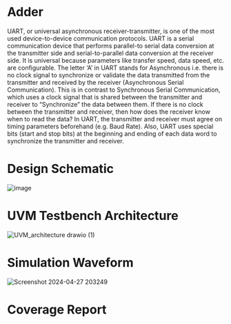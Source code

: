 # Adder 
UART, or universal asynchronous receiver-transmitter, is one of the most used device-to-device communication protocols. UART is a serial communication device that performs parallel-to serial data conversion at the transmitter side and serial-to-parallel data conversion at the receiver side. It is universal because parameters like transfer speed, data speed, etc. are configurable. The letter ‘A’ in UART stands for Asynchronous i.e. there is no clock signal to synchronize or validate the data transmitted from the transmitter and received by the receiver (Asynchronous Serial Communication). This is in contrast to Synchronous Serial Communication, which uses a clock signal that is shared between the transmitter and receiver to “Synchronize” the data between them. If there is no clock between the transmitter and receiver, then how does the receiver know when to read the data? In UART, the transmitter and receiver must agree on timing parameters beforehand (e.g. Baud Rate). Also, UART uses special bits (start and stop bits) at the beginning and ending of each data word to synchronize the transmitter and receiver.
# Design Schematic
![image](https://github.com/AYYAZmayo/UVM_Based_Verification_Projects/assets/43933912/d2cb78d3-196b-4100-80e8-23b0165316d1)
# UVM Testbench Architecture
![UVM_architecture drawio (1)](https://github.com/AYYAZmayo/UVM_Based_Verification_Projects/assets/43933912/c5685c86-e464-49bb-b6b0-05cc8c96ebde)
# Simulation Waveform
![Screenshot 2024-04-27 203249](https://github.com/AYYAZmayo/UVM_Based_Verification_Projects/assets/43933912/67940b44-643c-42ea-bbce-d2a0ec911bf1)
# Coverage Report